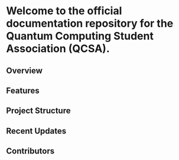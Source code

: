 # Welcome to the official documentation repository for the Quantum Computing Student Association (QCSA).

## Overview

## Features

## Project Structure

## Recent Updates

## Contributors
